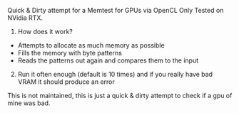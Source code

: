 Quick & Dirty attempt for a Memtest for GPUs via OpenCL
Only Tested on NVidia RTX.
1. How does it work?
- Attempts to allocate as much memory as possible
- Fills the memory with byte patterns
- Reads the patterns out again and compares them to the input
2. Run it often enough (default is 10 times) and if you really have bad VRAM it should produce an error

This is not maintained, this is just a quick & dirty attempt to check if a gpu of mine was bad.
